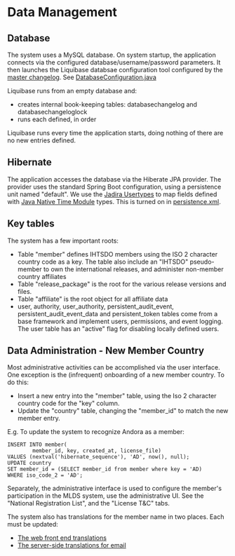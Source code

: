 # Data Management

## Database
The system uses a MySQL database.  On system startup, the application connects via the configured database/username/password parameters.  It then launches the Liquibase databsae configuration tool configured by the [master changelog](../resources/config/liquibase/master.xml).  See [DatabaseConfiguration.java](../java/ca/intelliware/ihtsdo/mlds/config/DatabaseConfiguration.java)

Liquibase runs from an empty database and:

- creates internal book-keeping tables: databasechangelog and databasechangeloglock 
- runs each <changeset> defined, in order

Liquibase runs every time the application starts, doing nothing of there are no new entries defined.

## Hibernate
The application accesses the database via the Hiberate JPA provider.  The provider uses the standard Spring Boot configuration, using a persistence unit named "default".  We use the [Jadira Usertypes](http://jadira.sourceforge.net/usertype-userguide.html) to map fields defined with [Java Native Time Module](https://docs.oracle.com/javase/8/docs/api/java/time/package-summary.html) types.  This is turned on in [persistence.xml](../resources/META-INF/persistence.xml).

## Key tables
The system has a few important roots:

- Table "member" defines IHTSDO members using the ISO 2 character country code as a key.  The table also include an "IHTSDO" pseudo-member to own the international releases, and administer non-member country affiliates
- Table "release_package" is the root for the various release versions and files.
- Table "affiliate" is the root object for all affiliate data
- user, authority, user_authority, persistent_audit_event, persistent_audit_event_data and persistent_token tables come from a base framework and implement users, permissions, and event logging.  The user table has an "active" flag for disabling locally defined users.

## Data Administration - New Member Country
Most administrative activities can be accomplished via the user interface.  One exception is the (infrequent) onboarding of a new member country.  To do this:

- Insert a new entry into the "member" table, using the Iso 2 character country code for the "key" column.
- Update the "country" table, changing the "member_id" to match the new member entry.

E.g. To update the system to recognize Andora as a member:

	INSERT INTO member(
            member_id, key, created_at, license_file)
    VALUES (nextval('hibernate_sequence'), 'AD', now(), null);
    UPDATE country
    SET member_id = (SELECT member_id from member where key = 'AD)
    WHERE iso_code_2 = 'AD';
    
Separately, the administrative interface is used to configure the member's participation in the MLDS system, use the administrative UI.  See the "National Registration List", and the "License T&C" tabs.

The system also has translations for the member name in two places.  Each must be updated:

- [The web front end translations](../../../src/main/webapp/i18n/en.json)
- [The server-side translations for email](../../../src/main/resources/mails/messages/messages_en.properties)
